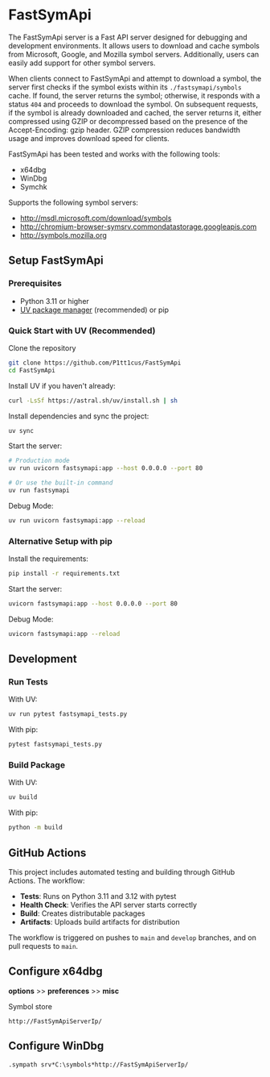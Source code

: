 # FastSymApi

The FastSymApi server is a Fast API server designed for debugging and development environments. It allows users to download and cache symbols from Microsoft, Google, and Mozilla symbol servers. Additionally, users can easily add support for other symbol servers.

When clients connect to FastSymApi and attempt to download a symbol, the server first checks if the symbol exists within its `./fastsymapi/symbols` cache. If found, the server returns the symbol; otherwise, it responds with a status `404` and proceeds to download the symbol. On subsequent requests, if the symbol is already downloaded and cached, the server returns it, either compressed using GZIP or decompressed based on the presence of the Accept-Encoding: gzip header. GZIP compression reduces bandwidth usage and improves download speed for clients.

FastSymApi has been tested and works with the following tools:

- x64dbg
- WinDbg
- Symchk

Supports the following symbol servers:

- <http://msdl.microsoft.com/download/symbols>
- <http://chromium-browser-symsrv.commondatastorage.googleapis.com>
- <http://symbols.mozilla.org>

## Setup FastSymApi

### Prerequisites

- Python 3.11 or higher
- [UV package manager](https://docs.astral.sh/uv/) (recommended) or pip

### Quick Start with UV (Recommended)

Clone the repository

```bash
git clone https://github.com/P1tt1cus/FastSymApi
cd FastSymApi
```

Install UV if you haven't already:

```bash
curl -LsSf https://astral.sh/uv/install.sh | sh
```

Install dependencies and sync the project:

```bash
uv sync
```

Start the server:

```bash
# Production mode
uv run uvicorn fastsymapi:app --host 0.0.0.0 --port 80

# Or use the built-in command
uv run fastsymapi
```

Debug Mode:

```bash
uv run uvicorn fastsymapi:app --reload
```

### Alternative Setup with pip

Install the requirements:

```bash
pip install -r requirements.txt 
```

Start the server:

```bash
uvicorn fastsymapi:app --host 0.0.0.0 --port 80 
```

Debug Mode:

```bash
uvicorn fastsymapi:app --reload 
```

## Development

### Run Tests 

With UV:
```bash
uv run pytest fastsymapi_tests.py
```

With pip:
```bash
pytest fastsymapi_tests.py
```

### Build Package

With UV:
```bash
uv build
```

With pip:
```bash
python -m build
```

## GitHub Actions

This project includes automated testing and building through GitHub Actions. The workflow:

- **Tests**: Runs on Python 3.11 and 3.12 with pytest
- **Health Check**: Verifies the API server starts correctly
- **Build**: Creates distributable packages
- **Artifacts**: Uploads build artifacts for distribution

The workflow is triggered on pushes to `main` and `develop` branches, and on pull requests to `main`.

## Configure x64dbg

**options** >> **preferences** >> **misc**

Symbol store

```
http://FastSymApiServerIp/
```

## Configure WinDbg

```
.sympath srv*C:\symbols*http://FastSymApiServerIp/
```
